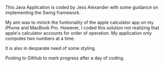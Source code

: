 This Java Application is coded by Jess Alexander with some guidance on implementing the Swing framework. 

My aim was to minick the funtionality of the apple calculator app on my iPhone and MacBook Pro. However,
I coded this solution not realizing that apple's calculator accounts for order of operation. My application
only computes two numbers at a time. 

It is also in desparate need of some styling. 

Posting to GitHub to mark progress after a day of coding. 
